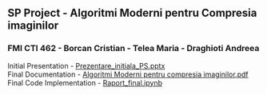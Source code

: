 ## SP Project - Algoritmi Moderni pentru Compresia imaginilor
### FMI CTI 462 - Borcan Cristian - Telea Maria - Draghioti Andreea

Initial Presentation - [Prezentare_initiala_PS.pptx](https://github.com/cristibc/SignalProcessingProject/blob/main/Prezentare_initiala_PS.pptx) \
Final Documentation - [Algoritmi Moderni pentru compresia imaginilor.pdf](https://github.com/cristibc/SignalProcessingProject/blob/main/Algoritmi%20moderni%20pentru%20compresia%20imaginilor.pdf) \
Final Code Implementation - [Raport_final.ipynb](https://github.com/cristibc/SignalProcessingProject/blob/main/Raport_final.ipynb)
